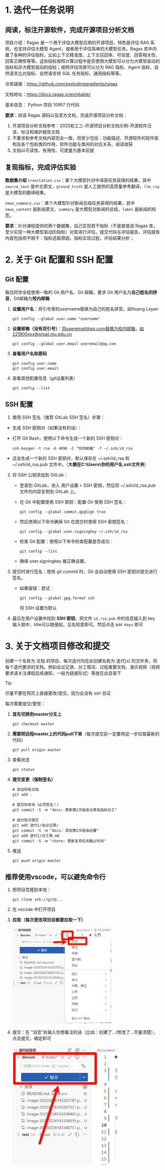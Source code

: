 

# 1. 迭代一任务说明

## 阅读，标注开源软件，完成开源项目分析文档

项目介绍：Ragas 是一个用于评估大模型应用的开源项目，特色是评估 RAG 系统，也支持评估大模型 Agent，或者用于评估简单的大模型任务。Ragas 库中内置了各种的评估指标，比如上下文精准度、上下文召回率、可信度、回答相关性、回答正确性等等。这些指标按照计算过程中是否使用大模型可以分为大模型驱动的指标和非大模型驱动的指标；按照评估场景可以分为 RAG 指标、Agent 指标、自然语言比对指标、自然语言转 SQL 任务指标、通用指标等等。

仓库链接：https://github.com/explodinggradients/ragas

文档地址：https://docs.ragas.io/en/stable/

基本信息： Python 项目 10957 行代码

**要求**：阅读 Ragas 源码以及官方文档，完成开源项目分析文档：

1. 开源项目分析文档参考：2025软工三-开源项目分析文档示例-开源软件泛读、标注和维护报告文档
2. 不要求和参考文档内容完全一致，但至少包括：功能描述、开源软件的软件架构及各个包和类的作用、软件功能与类间的对应关系、阅读收获
3. 文档以可读性、有用性、可度量为基本前提

## 复现指标，完成评估实验

**数据集介绍**
`translation.csv`：某个大模型针对中译英任务获得的结果，其中 `source_text` 是中文原文，`ground_truth` 是人工提供的高质量参考翻译，`llm_rsp` 是大模型的翻译结果。

`news_summary.csv`：某个大模型针对新闻总结任务获得的结果，其中 `news_content` 是新闻原文，`summary` 是大模型对新闻的总结，`label` 是新闻的标签。

**要求**：针对课程提供的两个数据集，自己实现若干指标（不是直接调 Ragas 库，至少实现一种大模型驱动的指标）对其进行评估，提交代码与评估报告，评估报告内容包括但不限于：指标选取原因，指标实现过程，评估结果分析；



# 2. 关于 Git 配置和 SSH 配置

## Git 配置

每位同学全程使用一致的 Git 用户名、Git 邮箱，要求 Git 用户名为**自己姓名的拼**
**音**，Git邮箱为**校内邮箱**

1. **设置用户名**：将引号里的username替换为自己的姓名拼音，如Huang Leyan

   ```
   git config --global user.name "username"
   ```

2. **设置邮箱（没有双引号）**：将useremail@qq.com替换为校内邮箱，如221900xxx@smail.nju.edu.cn

   ```
   git config --global user.email useremail@qq.com 
   ```

3. **查看用户名和密码**

   ```
   git config user.name
   git config user.email
   ```

4. 查看其他配置信息（git设置列表）

   ```
   git config --list
   ```

## SSH 配置

1. 使用 SSH 签名（推荐 GitLab SSH 签名）步骤：

  - 生成 SSH 密钥对（如果没有的话）：

  - 打开 Git Bash，使用以下命令生成一个新的 SSH 密钥对：

    ```
    ssh-keygen -t rsa -b 4096 -C "你的邮箱" -f ~/.ssh/id_rsa
    ```

  - 这会生成一个新的 SSH 密钥对，默认保存在 ~/.ssh/id_rsa 和 ~/.ssh/id_rsa.pub 文件中。（**大概在C:\Users\你的用户名\.ssh文件夹**）

2. 将 SSH 公钥添加到 GitLab：

   - 登录到 GitLab，进入 用户设置 > SSH 密钥，然后将 ~/.ssh/id_rsa.pub 文件的内容复制到 GitLab 上。

   - 在 Git 中配置使用 SSH 密钥：配置 Git 使用 SSH 签名：

     ```
     git config --global commit.gpgSign true
     ```

   - 然后使用以下命令确保 Git 在提交时使用 SSH 密钥签名：

     ```
     git config --global user.signingkey ~/.ssh/id_rsa
     ```

   - 检查 Git 配置：使用以下命令检查配置是否成功：

     ```
     git config --list
     ```

   - 确保 user.signingkey 被正确设置。

3. 提交时进行签名：使用 git commit 时，Git 会自动使用 SSH 密钥对提交进行签名。

   - 如果报错：尝试：

     ```
     git config --global gpg.format ssh
     ```

     将 SSH 设置为默认

4. 最后在用户设置中找到 **SSH 密钥**，把文件 `id_rsa.pub` 中的信息输入到 key 输入框中，title可以随便起，见名知意即可。然后点击 `Add Keys` 即可



# 3. 关于文档项目修改和提交

创建一个名称为 文档 的项目，每次迭代均在此创建名称为 迭代[x] 的文件夹，将每个迭代要求的文档，例如会议记录、分工情况、过程重要文档、演示视频（视频要求请关注课程后续通知，一般为链接形式）等放在此目录下

> [!TIP]
>
> 尽量不要在网页上直接更改/提交，因为会没有 ssh 验证

每次需要提交/更改：

1. **首先切换到master分支上**

   ```
   git checkout master
   ```

2. **需要把远程master上的代码pull下来**（每次提交前一定要用这一步拉取最新的代码）

   ```
   git pull origin master
   ```

3. 查看状态

   ```
   git status
   ```

4. **提交变更（强制签名）**

   ```
   # 添加所有文档
   git add .
   
   # 提交到本地（必须签名！）
   git commit -S -m "docs: 更新第2次组会记录及指标分工"
   
   # 或分批次提交
   git add 迭代1/会议记录/
   git commit -S -m "docs: 添加第2次组会纪要"
   git add 迭代1/分工表.md
   git commit -S -m "chore: 更新复现任务截止时间"
   ```

5. 推送

   ```
   git push origin master
   ```



## 推荐使用vscode，可以避免命令行

1. 把项目克隆到本地：

   ```
   git clone ssh://git@...
   ```

2. 在 vscode 中打开项目

3. **拉取（每次更改项目前都要拉取一下）**

   <img src="./README.assets/image-20250226143336919.png" alt="image-20250226143336919" style="zoom:50%;" />

4. 提交：在 “消息”处输入你想备注的话（比如：创建了.../修改了...尽量清楚），点击提交，确定即可

   <img src="./README.assets/image-20250228214711893.png" alt="image-20250228214711893" style="zoom:67%;" />


